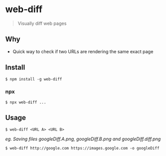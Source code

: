 # web-diff
> Visually diff web pages

## Why
- Quick way to check if two URLs are rendering the same exact page


## Install
```
$ npm install -g web-diff
```

### npx
```
$ npx web-diff ...
```

## Usage
```
$ web-diff <URL A> <URL B>
```

_eg. Saving files googleDiff.A.png, googleDiff.B.png and googleDiff.diff.png_
```
$ web-diff http://google.com https://images.google.com -o googleDiff
```
